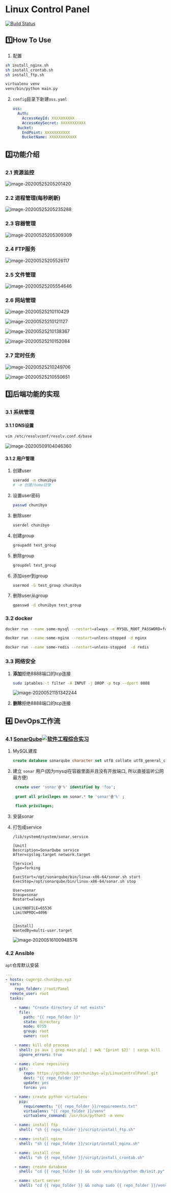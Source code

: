 # Linux Control Panel

[![Build Status](http://chunibyo.xyz:8085/buildStatus/icon?job=tapd)](http://chunibyo.xyz:8085/job/tapd/)

## :one:How To Use

1. 配置

```bash
sh install_nginx.sh
sh install_crontab.sh
sh install_ftp.sh

virtualenv venv
venv/bin/python main.py
```

2. `config`目录下新建`oss.yaml`

   ```yaml
   oss:
     Auth:
       AccessKeyId: XXXXXXXXXX
       AccessKeySecret: XXXXXXXXXXX
     Bucket:
       EndPoint: XXXXXXXXXXX
       BucketName: XXXXXXXXXXXX
   ```

## :two:功能介绍

### 2.1 资源监控

![image-20200525205201420](README.assets/image-20200525205201420.png)

### 2.2 进程管理(每秒刷新)

![image-20200525205235288](README.assets/image-20200525205235288.png)

### 2.3 容器管理

![image-20200525205309309](README.assets/image-20200525205309309.png)

### 2.4 FTP服务

![image-20200525205526117](README.assets/image-20200525205526117.png)

### 2.5 文件管理

![image-20200525205554646](README.assets/image-20200525205554646.png)

### 2.6 网站管理

![image-20200525210110429](README.assets/image-20200525210110429.png)

![image-20200525210121127](README.assets/image-20200525210121127.png)

![image-20200525210138367](README.assets/image-20200525210138367.png)

![image-20200525210152084](README.assets/image-20200525210152084.png)

### 2.7 定时任务

![image-20200525210249706](README.assets/image-20200525210249706.png)

![image-20200525210550651](README.assets/image-20200525210550651.png)

## :three:后端功能的实现

### 3.1 系统管理

#### 3.1.1 DNS设置

```bash
vim /etc/resolvconf/resolv.conf.d/base
```

![image-20200509104046360](README.assets/image-20200509104046360.png)

#### 3.1.2 用户管理

1. 创建user

   ```bash
   useradd -m chunibyo
   # -m 创建/home目录
   ```

2. 设置user密码

   ```bash
   passwd chunibyo
   ```

   

3. 删除user

   ```bash
   userdel chunibyo
   ```

4. 创建group

   ```bash
   groupadd test_group
   ```

5. 删除group

   ```bash
   groupdel test_group
   ```

6. 添加user到group

   ```bash
   usermod -G test_group chunibyo
   ```

7. 删除user从group

   ```bash
   gpasswd -d chunibyo test_group
   ```

### 3.2 docker

```bash
docker run --name some-mysql --restart=always -e MYSQL_ROOT_PASSWORD=foo -d mysql:latest

docker run --name some-nginx --restart=unless-stopped -d nginx

docker run --name some-redis --restart=unless-stopped  -d redis
```

### 3.3 网络安全

1. **添加**拒绝8888端口的tcp连接

   ```bash
   sudo iptables -t filter -A INPUT -j DROP -p tcp --dport 8888
   ```

   ![image-20200521151342244](README.assets/image-20200521151342244.png)

2. **删除**拒绝8888端口的tcp连接
   

## :four: DevOps工作流



### 4.1 [SonarQube![软件工程综合实习](README.assets/%E8%BD%AF%E4%BB%B6%E5%B7%A5%E7%A8%8B%E7%BB%BC%E5%90%88%E5%AE%9E%E4%B9%A0.png)](https://www.fosstechnix.com/install-sonarqube-on-ubuntu/#step-3-download-and-install-sonarqube-on-ubuntu)

1. MySQL建库

   ```sql
   create database sonarqube character set utf8 collate utf8_general_ci;
   ```

2. 建立 `sonar` 用户(因为mysql在容器里面并且没有开放端口, 所以直接监听公网最方便)

   ```sql
    create user 'sonar'@'%' identified by 'foo';
    
    grant all privileges on sonar.* to 'sonar'@'%' ;
    
    flush privileges;
   ```

3. 安装sonar

4. 打包成service

   ```
   /lib/systemd/system/sonar.service
   
   [Unit]
   Description=SonarQube service
   After=syslog.target network.target
   
   [Service]
   Type=forking
   
   ExecStart=/opt/sonarqube/bin/linux-x86-64/sonar.sh start
   ExecStop=/opt/sonarqube/bin/linux-x86-64/sonar.sh stop
   
   User=sonar
   Group=sonar
   Restart=always
   
   LimitNOFILE=65536
   LimitNPROC=4096
   
   
   [Install]
   WantedBy=multi-user.target
   ```

   ![image-20200516100948576](README.assets/image-20200516100948576.png)

### 4.2 Ansible

`apt`仓库默认安装

```yaml
---
- hosts: cugergz.chunibyo.xyz
  vars:
    repo_folder: /root/Panel
  remote_user: root
  tasks:

    - name: "Create directory if not exists"
      file:
        path: "{{ repo_folder }}"
        state: directory
        mode: 0755
        group: root
        owner: root

    - name: kill old process
      shell: ps aux | grep main.p[y] | awk '{print $2}' | xargs kill
      ignore_errors: true

    - name: clone repository
      git:
        repo: https://github.com/chunibyo-wly/LinuxControlPanel.git
        dest: "{{ repo_folder }}"
        update: yes
        force: yes

    - name: create python virtualenv
      pip:
        requirements: "{{ repo_folder }}/requirements.txt"
        virtualenv: "{{ repo_folder }}/venv"
        virtualenv_command: /usr/bin/python3 -m venv

    - name: install ftp
      shell: "sh {{ repo_folder }}/script/install_ftp.sh"

    - name: install nginx
      shell: "sh {{ repo_folder }}/script/install_nginx.sh"

    - name: install cron
      shell: "sh {{ repo_folder }}/script/install_crontab.sh"

    - name: create database
      shell: "cd {{ repo_folder }} && sudo venv/bin/python db/init.py"

    - name: start server
      shell: "cd {{ repo_folder }} && nohup sudo {{ repo_folder }}/venv/bin/python main.py > /tmp/LinuxControlPanel.log 2>&1 &"
```

